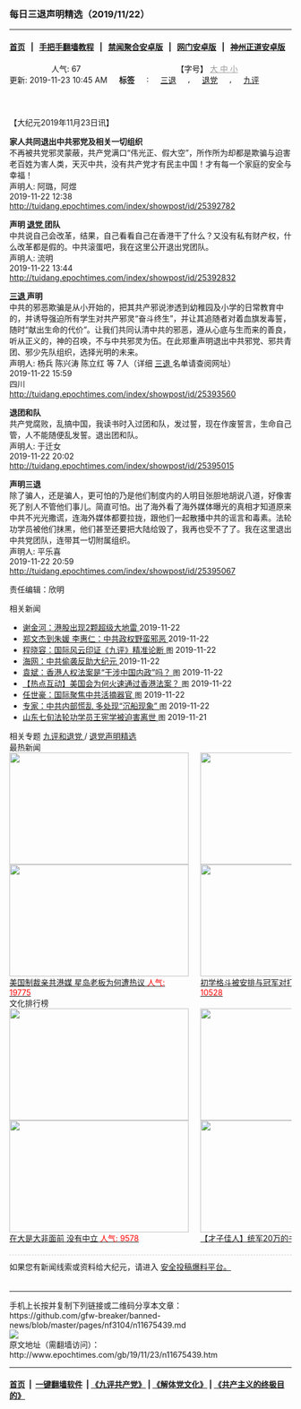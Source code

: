 ### 每日三退声明精选（2019/11/22）
------------------------

#### [首页](https://github.com/gfw-breaker/banned-news/blob/master/README.md) &nbsp;&nbsp;|&nbsp;&nbsp; [手把手翻墙教程](https://github.com/gfw-breaker/guides/wiki) &nbsp;&nbsp;|&nbsp;&nbsp; [禁闻聚合安卓版](https://github.com/gfw-breaker/bn-android) &nbsp;&nbsp;|&nbsp;&nbsp; [网门安卓版](https://github.com/oGate2/oGate) &nbsp;&nbsp;|&nbsp;&nbsp; [神州正道安卓版](https://github.com/SzzdOgate/update) 



<div class="column" id="artbody" itemprop="articleBody">
 <header role="heading">
  <div class="large-12 medium-12 small-12 columns articleBodyTopBar" id="topbar">
   <div class="large-9 medium-9 small-12 column" id="v2015_share">
    <a class="facebook-round icons" href="https://www.facebook.com/sharer/sharer.php?u=http://www.epochtimes.com/gb/19/11/23/n11675439.htm" target="_blank">
    </a>
    <a class="twitter-round icons" href="https://twitter.com/intent/tweet?text=%E6%AF%8F%E6%97%A5%E4%B8%89%E9%80%80%E8%81%B2%E6%98%8E%E7%B2%BE%E9%81%B8%EF%BC%882019%2F11%2F22%EF%BC%89&amp;via=dajiyuan&amp;url=http://www.epochtimes.com/gb/19/11/23/n11675439.htm" target="_blank">
    </a>
    <a class="email-round icons" displaytext="Email" href="mailto:?subject=%E6%AF%8F%E6%97%A5%E4%B8%89%E9%80%80%E8%81%B2%E6%98%8E%E7%B2%BE%E9%81%B8%EF%BC%882019%2F11%2F22%EF%BC%89&amp;body=%E6%AF%8F%E6%97%A5%E4%B8%89%E9%80%80%E8%81%B2%E6%98%8E%E7%B2%BE%E9%81%B8%EF%BC%882019%2F11%2F22%EF%BC%89%20http://www.epochtimes.com/gb/19/11/23/n11675439.htm" target="_top">
    </a>
    <span class="stButton">
     <span class="stLarge">
      <a class="djy-fonts icons" href="http://www.epochtimes.com/b5/19/11/23/n11675439.htm">
      </a>
     </span>
    </span>
    <span class="stButton">
     <span class="stLarge">
      <a class="story_function djy-print icons" href="#Print" onclick="window.print(); return false;" rel="nofollow" target="_blank">
      </a>
     </span>
    </span>
    <span class="stButton">
     <span class="pageview">
      人气: 67
     </span>
    </span>
   </div>
   <div class="large-3 medium-3 small-12 column">
    【字号】
    <a href="#" onclick="changeArticleFont('b');return false;" style="color: rgb(153, 153, 153);">
     大
    </a>
    <a href="#" onclick="changeArticleFont('m');return false;" style="color: rgb(153, 153, 153);">
     中
    </a>
    <a class="textLink" href="#" onclick="changeArticleFont('s');return false;" style="color: rgb(153, 153, 153);">
     小
    </a>
   </div>
   <div class="clear">
   </div>
  </div>
  <div class="mbottom10 large-12 medium-12 small-12 columns">
   <time datetime="2019-11-23T10:46:52+08:00">
    更新: 2019-11-23 10:45 AM
   </time>
   <span style="font-weight: bold;">
    标签
   </span>
   :
   <span style="display: none;">
    tags:
   </span>
   <a href="http://www.epochtimes.com/gb/tag/%E4%B8%89%E9%80%80.html" rel="tag">
    三退
   </a>
   ,
   <a href="http://www.epochtimes.com/gb/tag/%E9%80%80%E5%85%9A.html" rel="tag">
    退党
   </a>
   ,
   <a href="http://www.epochtimes.com/gb/tag/%E4%B9%9D%E8%AF%84.html" rel="tag">
    九评
   </a>
  </div>
 </header>
 <!-- article content begin -->
 <p>
  【大纪元2019年11月23日讯】
 </p>
 <p>
  <strong>
   家人共同退出中共邪党及相关一切组织
  </strong>
  <br/>
  不再被共党邪灵蒙蔽，共产党满口“伟光正、假大空”，所作所为却都是欺骗与迫害老百姓为害人类，天灭中共，没有共产党才有民主中国！才有每一个家庭的安全与幸福！
  <br/>
  声明人: 阿璐，阿煜
  <br/>
  2019-11-22 12:38
  <br/>
  <a href="http://tuidang.epochtimes.com/index/showpost/id/25392782">
   http://tuidang.epochtimes.com/index/showpost/id/25392782
  </a>
 </p>
 <p>
  <strong>
   声明
   <a href="http://www.epochtimes.com/gb/tag/%E9%80%80%E5%85%9A.html">
    退党
   </a>
   团队
  </strong>
  <br/>
  中共说自己会改革，结果，自己看看自己在香港干了什么？又没有私有财产权，什么改革都是假的。中共滚蛋吧，我在这里公开退出党团队。
  <br/>
  声明人: 流明
  <br/>
  2019-11-22 13:44
  <br/>
  <a href="http://tuidang.epochtimes.com/index/showpost/id/25392832">
   http://tuidang.epochtimes.com/index/showpost/id/25392832
  </a>
 </p>
 <p>
  <strong>
   <a href="http://www.epochtimes.com/gb/tag/%E4%B8%89%E9%80%80.html">
    三退
   </a>
   声明
  </strong>
  <br/>
  中共的邪恶欺骗是从小开始的，把其共产邪说渗透到幼稚园及小学的日常教育中的，并诱导强迫所有学生对共产邪灵“奋斗终生”，并让其追随者对着血旗发毒誓，随时“献出生命的代价”。让我们共同认清中共的邪恶，遵从心底与生而来的善良，听从正义的，神的召唤，不与中共邪灵为伍。在此郑重声明退出中共邪党、邪共青团、邪少先队组织，选择光明的未来。
  <br/>
  声明人: 杨兵 陈兴涛 陈立红 等 7人（详细
  <a href="http://www.epochtimes.com/gb/tag/%E4%B8%89%E9%80%80.html">
   三退
  </a>
  名单请查阅网址）
  <br/>
  2019-11-22 15:59
  <br/>
  四川
  <br/>
  <a href="http://tuidang.epochtimes.com/index/showpost/id/25393560">
   http://tuidang.epochtimes.com/index/showpost/id/25393560
  </a>
 </p>
 <p>
  <strong>
   退团和队
  </strong>
  <br/>
  共产党腐败，乱搞中国，我读书时入过团和队，发过誓，现在作废誓言，生命自己管，人不能随便乱发誓。退出团和队。
  <br/>
  声明人: 于迁女
  <br/>
  2019-11-22 20:02
  <br/>
  <a href="http://tuidang.epochtimes.com/index/showpost/id/25395015">
   http://tuidang.epochtimes.com/index/showpost/id/25395015
  </a>
 </p>
 <p>
  <strong>
   声明三退
  </strong>
  <br/>
  除了骗人，还是骗人，更可怕的乃是他们制度内的人明目张胆地胡说八道，好像害死了别人不管他们事儿。简直可怕。出了海外看了海外媒体曝光的真相才知道原来中共不光光撒谎，连海外媒体都要拉拢，跟他们一起散播中共的谣言和毒素。法轮功学员被他们抹黑，他们甚至还要把大陆给毁了，我再也受不了了。我在这里退出中共党团队，连带其一切附属组织。
  <br/>
  声明人: 平乐喜
  <br/>
  2019-11-22 20:59
  <br/>
  <a href="http://tuidang.epochtimes.com/index/showpost/id/25395067">
   http://tuidang.epochtimes.com/index/showpost/id/25395067
  </a>
 </p>
 <p>
  责任编辑：欣明
 </p>
 <!-- article content end -->
 <div id="below_article_ad">
  <div id="below_article_ad_inner">
  </div>
 </div>
 <aside role="complementary">
  <div class="large-12 medium-12 column" id="related">
   <div class="related-news">
    相关新闻
    <span class="triangle">
    </span>
   </div>
   <div class="related-list">
    <ul class="related-posts">
     <li>
      <span>
       <a href="http://www.epochtimes.com/gb/19/11/22/n11673719.htm">
       </a>
      </span>
      <span class="dot1 icons">
       <a href="http://www.epochtimes.com/gb/19/11/22/n11673719.htm">
       </a>
      </span>
      <span class="post-title">
       <a href="http://www.epochtimes.com/gb/19/11/22/n11673719.htm">
        谢金河：港股出现2颗超级大地雷
       </a>
       <span class="post-date">
        2019-11-22
       </span>
      </span>
     </li>
     <li>
      <span>
       <a href="http://www.epochtimes.com/gb/19/11/22/n11673603.htm">
       </a>
      </span>
      <span class="dot2 icons">
       <a href="http://www.epochtimes.com/gb/19/11/22/n11673603.htm">
       </a>
      </span>
      <span class="post-title">
       <a href="http://www.epochtimes.com/gb/19/11/22/n11673603.htm">
        郑文杰到朱媛 李惠仁：中共政权野蛮邪恶
       </a>
       <span class="post-date">
        2019-11-22
       </span>
      </span>
     </li>
     <li>
      <span>
       <a href="http://www.epochtimes.com/gb/19/11/22/n11673471.htm">
       </a>
      </span>
      <span class="dot3 icons">
       <a href="http://www.epochtimes.com/gb/19/11/22/n11673471.htm">
       </a>
      </span>
      <span class="post-title">
       <a href="http://www.epochtimes.com/gb/19/11/22/n11673471.htm">
        程晓容：国际风云印证《九评》精准论断
       </a>
       <font class="tu" style="font-size:13px;">
        图
       </font>
       <span class="post-date">
        2019-11-22
       </span>
      </span>
     </li>
     <li>
      <span>
       <a href="http://www.epochtimes.com/gb/19/11/22/n11673515.htm">
       </a>
      </span>
      <span class="dot4 icons">
       <a href="http://www.epochtimes.com/gb/19/11/22/n11673515.htm">
       </a>
      </span>
      <span class="post-title">
       <a href="http://www.epochtimes.com/gb/19/11/22/n11673515.htm">
        海网：中共偷袭反助大纪元
       </a>
       <span class="post-date">
        2019-11-22
       </span>
      </span>
     </li>
     <li>
      <span>
       <a href="http://www.epochtimes.com/gb/19/11/22/n11673175.htm">
       </a>
      </span>
      <span class="dot5 icons">
       <a href="http://www.epochtimes.com/gb/19/11/22/n11673175.htm">
       </a>
      </span>
      <span class="post-title">
       <a href="http://www.epochtimes.com/gb/19/11/22/n11673175.htm">
        袁斌：香港人权法案是“干涉中国内政”吗？
       </a>
       <font class="tu" style="font-size:13px;">
        图
       </font>
       <span class="post-date">
        2019-11-22
       </span>
      </span>
     </li>
     <li>
      <span>
       <a href="http://www.epochtimes.com/gb/19/11/21/n11672214.htm">
       </a>
      </span>
      <span class="dot6 icons">
       <a href="http://www.epochtimes.com/gb/19/11/21/n11672214.htm">
       </a>
      </span>
      <span class="post-title">
       <a href="http://www.epochtimes.com/gb/19/11/21/n11672214.htm">
        【热点互动】美国会为何火速通过香港法案？
       </a>
       <font class="tu" style="font-size:13px;">
        图
       </font>
       <span class="post-date">
        2019-11-22
       </span>
      </span>
     </li>
     <li>
      <span>
       <a href="http://www.epochtimes.com/gb/19/11/22/n11673286.htm">
       </a>
      </span>
      <span class="dot0 icons">
       <a href="http://www.epochtimes.com/gb/19/11/22/n11673286.htm">
       </a>
      </span>
      <span class="post-title">
       <a href="http://www.epochtimes.com/gb/19/11/22/n11673286.htm">
        任世豪：国际聚焦中共活摘器官
       </a>
       <font class="tu" style="font-size:13px;">
        图
       </font>
       <span class="post-date">
        2019-11-22
       </span>
      </span>
     </li>
     <li>
      <span>
       <a href="http://www.epochtimes.com/gb/19/11/5/n11634589.htm">
       </a>
      </span>
      <span class="dot1 icons">
       <a href="http://www.epochtimes.com/gb/19/11/5/n11634589.htm">
       </a>
      </span>
      <span class="post-title">
       <a href="http://www.epochtimes.com/gb/19/11/5/n11634589.htm">
        专家：中共内部慌乱 多处现“沉船现象”
       </a>
       <font class="tu" style="font-size:13px;">
        图
       </font>
       <span class="post-date">
        2019-11-22
       </span>
      </span>
     </li>
     <li>
      <span>
       <a href="http://www.epochtimes.com/gb/19/11/21/n11671589.htm">
       </a>
      </span>
      <span class="dot2 icons">
       <a href="http://www.epochtimes.com/gb/19/11/21/n11671589.htm">
       </a>
      </span>
      <span class="post-title">
       <a href="http://www.epochtimes.com/gb/19/11/21/n11671589.htm">
        山东七旬法轮功学员王宪学被迫害离世
       </a>
       <font class="tu" style="font-size:13px;">
        图
       </font>
       <span class="post-date">
        2019-11-21
       </span>
      </span>
     </li>
    </ul>
   </div>
  </div>
  <div class="mbottom10 mtop10 large-12 medium-12 small-12 left" id="relatedFocus">
   <span>
    相关专题
   </span>
   <a href="http://www.epochtimes.com/gb/nf3046.htm" rel="tag">
    九评和退党
   </a>
   /
   <a href="http://www.epochtimes.com/gb/nf3104.htm" rel="tag">
    退党声明精选
   </a>
  </div>
  <div class="article_bottom column" id="v2015_content_bottom">
   <div class="block-wrap">
    <div class="box_header boxTitle">
     最热新闻
    </div>
    <div class="border large-12 medium-12 small-12 columns">
     <div class="large-12 medium-12 small-12 columns">
      <div class="large-6 medium-6 small-6 left imagepost">
       <a href="http://www.epochtimes.com/gb/19/12/10/n11714459.htm" title="美国制裁亲共港媒 星岛老板为何遭热议">
        <img alt="" class="lazy attachment-djy_320_200 size-djy_320_200 wp-post-image" data-src="http://i.epochtimes.com/assets/uploads/2019/12/1912010333182188-320x200.jpg" height="200" src="/assets/themes/djy/images/white.png" width="320">
         <noscript>
          <img alt="" class="attachment-djy_320_200 size-djy_320_200 wp-post-image" height="200" src="http://i.epochtimes.com/assets/uploads/2019/12/1912010333182188-320x200.jpg" width="320"/>
         </noscript>
         <div>
          美国制裁亲共港媒 星岛老板为何遭热议
          <font color="red">
           人气: 19775
          </font>
         </div>
        </img>
       </a>
      </div>
      <div class="large-6 medium-6 small-6 left imagepost">
       <a href="http://www.epochtimes.com/gb/19/12/11/n11716774.htm" title="初学格斗被安排与冠军对打 大学生被踢命危">
        <img alt="" class="lazy attachment-djy_320_200 size-djy_320_200 wp-post-image" data-src="http://i.epochtimes.com/assets/uploads/2019/12/Untitled-2-320x200.gif" height="200" src="/assets/themes/djy/images/white.png" width="320">
         <noscript>
          <img alt="" class="attachment-djy_320_200 size-djy_320_200 wp-post-image" height="200" src="http://i.epochtimes.com/assets/uploads/2019/12/Untitled-2-320x200.gif" width="320"/>
         </noscript>
         <div>
          初学格斗被安排与冠军对打 大学生被踢命危
          <font color="red">
           人气: 10528
          </font>
         </div>
        </img>
       </a>
      </div>
     </div>
     <div class="large-12 medium-12 small-12 columns">
      <div class="large-6 medium-6 small-6 left imagepost">
       <a href="http://www.epochtimes.com/gb/19/12/9/n11711264.htm" title="中共态度反复 任正非家族形象快速崩溃">
        <img alt="" class="lazy attachment-djy_320_200 size-djy_320_200 wp-post-image" data-src="http://i.epochtimes.com/assets/uploads/2019/12/019-12-05.08-320x200.jpg" height="200" src="/assets/themes/djy/images/white.png" width="320">
         <noscript>
          <img alt="" class="attachment-djy_320_200 size-djy_320_200 wp-post-image" height="200" src="http://i.epochtimes.com/assets/uploads/2019/12/019-12-05.08-320x200.jpg" width="320"/>
         </noscript>
         <div>
          中共态度反复 任正非家族形象快速崩溃
          <font color="red">
           人气: 10142
          </font>
         </div>
        </img>
       </a>
      </div>
      <div class="large-6 medium-6 small-6 left imagepost">
       <a href="http://www.epochtimes.com/gb/19/12/11/n11716613.htm" title="美前官员：中共陷困境 川普不需要贸易协议">
        <img alt="" class="lazy attachment-djy_320_200 size-djy_320_200 wp-post-image" data-src="http://i.epochtimes.com/assets/uploads/2019/12/GettyImages-1180494134-1-320x200.jpg" height="200" src="/assets/themes/djy/images/white.png" width="320"/>
        <noscript>
         <img alt="" class="attachment-djy_320_200 size-djy_320_200 wp-post-image" height="200" src="http://i.epochtimes.com/assets/uploads/2019/12/GettyImages-1180494134-1-320x200.jpg" width="320"/>
        </noscript>
        <div>
         美前官员：中共陷困境 川普不需要贸易协议
         <font color="red">
          人气: 9526
         </font>
        </div>
       </a>
      </div>
     </div>
     <div class="large-12 medium-12 small-12 columns">
     </div>
    </div>
   </div>
   <div class="block-wrap">
    <div class="box_header boxTitle">
     文化排行榜
    </div>
    <div class="border large-12 medium-12 small-12 columns">
     <div class="large-12 medium-12 small-12 columns">
      <div class="large-6 medium-6 small-6 left imagepost">
       <a href="http://www.epochtimes.com/gb/19/11/26/n11682462.htm" title="在大是大非面前 没有中立">
        <span style="height: 200px">
         <img alt="" class="lazy attachment-djy_320_200 size-djy_320_200 wp-post-image" data-src="http://i.epochtimes.com/assets/uploads/2016/01/1601160748421695-320x200.jpg" height="200" src="/assets/themes/djy/images/white.png" width="320"/>
         <noscript>
          <img alt="" class="attachment-djy_320_200 size-djy_320_200 wp-post-image" height="200" src="http://i.epochtimes.com/assets/uploads/2016/01/1601160748421695-320x200.jpg" width="320"/>
         </noscript>
        </span>
        <div>
         在大是大非面前 没有中立
         <font color="red">
          人气: 9578
         </font>
        </div>
       </a>
      </div>
      <div class="large-6 medium-6 small-6 left imagepost">
       <a href="http://www.epochtimes.com/gb/19/12/1/n11693541.htm" title="【才子佳人】统军20万的书法家颜真卿">
        <span style="height: 200px">
         <img alt="" class="lazy attachment-djy_320_200 size-djy_320_200 wp-post-image" data-src="http://i.epochtimes.com/assets/uploads/2011/06/9d812b14f5e6443d96a110d902d1714c-320x200.jpg" height="200" src="/assets/themes/djy/images/white.png" width="320"/>
         <noscript>
          <img alt="" class="attachment-djy_320_200 size-djy_320_200 wp-post-image" height="200" src="http://i.epochtimes.com/assets/uploads/2011/06/9d812b14f5e6443d96a110d902d1714c-320x200.jpg" width="320"/>
         </noscript>
        </span>
        <div>
         【才子佳人】统军20万的书法家颜真卿
         <font color="red">
          人气: 3320
         </font>
        </div>
       </a>
      </div>
     </div>
     <div class="large-12 medium-12 small-12 columns">
      <div class="large-6 medium-6 small-6 left imagepost">
       <a href="http://www.epochtimes.com/gb/19/11/29/n11690587.htm" title="轮回中“我是谁”？前世为僧 今生为官">
        <span style="height: 200px">
         <img alt="" class="lazy attachment-djy_320_200 size-djy_320_200 wp-post-image" data-src="http://i.epochtimes.com/assets/uploads/2019/12/1901091505412483-320x200.jpg" height="200" src="/assets/themes/djy/images/white.png" width="320"/>
         <noscript>
          <img alt="" class="attachment-djy_320_200 size-djy_320_200 wp-post-image" height="200" src="http://i.epochtimes.com/assets/uploads/2019/12/1901091505412483-320x200.jpg" width="320"/>
         </noscript>
        </span>
        <div>
         轮回中“我是谁”？前世为僧 今生为官
         <font color="red">
          人气: 2696
         </font>
        </div>
       </a>
      </div>
      <div class="large-6 medium-6 small-6 left imagepost">
       <a href="http://www.epochtimes.com/gb/19/12/5/n11703454.htm" title="【三国英雄】之六：曹操如何绝地逢生">
        <span style="height: 200px">
         <img alt="" class="lazy attachment-djy_320_200 size-djy_320_200 wp-post-image" data-src="http://i.epochtimes.com/assets/uploads/2019/12/fcd477152def1d25eddbe2860078af63-320x200.jpg" height="200" src="/assets/themes/djy/images/white.png" width="320"/>
         <noscript>
          <img alt="" class="attachment-djy_320_200 size-djy_320_200 wp-post-image" height="200" src="http://i.epochtimes.com/assets/uploads/2019/12/fcd477152def1d25eddbe2860078af63-320x200.jpg" width="320"/>
         </noscript>
        </span>
        <div>
         【三国英雄】之六：曹操如何绝地逢生
         <font color="red">
          人气: 2173
         </font>
        </div>
       </a>
      </div>
     </div>
     <div class="large-12 medium-12 small-12 columns">
     </div>
    </div>
   </div>
   <div class="large-12 medium-12 small-12 column" style="margin: 20px 0; border-top: 1px dashed #ccc; padding-top: 10px;">
    <div id="baoliao_box">
     如果您有新闻线索或资料给大纪元，请进入
     <a class="tougaolink" href="https://tougao.epochtimes.com/tougao.php" target="_blank">
      安全投稿爆料平台。
     </a>
    </div>
   </div>
  </div>
 </aside>
</div>

<hr/>
手机上长按并复制下列链接或二维码分享本文章：<br/>
https://github.com/gfw-breaker/banned-news/blob/master/pages/nf3104/n11675439.md <br/>
<a href='https://github.com/gfw-breaker/banned-news/blob/master/pages/nf3104/n11675439.md'><img src='https://github.com/gfw-breaker/banned-news/blob/master/pages/nf3104/n11675439.md.png'/></a> <br/>
原文地址（需翻墙访问）：http://www.epochtimes.com/gb/19/11/23/n11675439.htm


------------------------
#### [首页](https://github.com/gfw-breaker/banned-news/blob/master/README.md) &nbsp;|&nbsp; [一键翻墙软件](https://github.com/gfw-breaker/nogfw/blob/master/README.md) &nbsp;| [《九评共产党》](https://github.com/gfw-breaker/9ping.md/blob/master/README.md#九评之一评共产党是什么) | [《解体党文化》](https://github.com/gfw-breaker/jtdwh.md/blob/master/README.md) | [《共产主义的终极目的》](https://github.com/gfw-breaker/gczydzjmd.md/blob/master/README.md)


<img src='http://gfw-breaker.win/banned-news/pages/nf3104/n11675439.md' width='0px' height='0px'/>